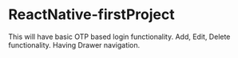 # ReactNative-firstProject
This will have basic OTP based login functionality. Add, Edit, Delete functionality. Having Drawer navigation. 
